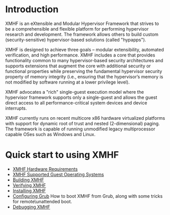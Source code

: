 Introduction
============

XMHF is an eXtensible and Modular Hypervisor Framework 
that strives to be a
comprehensible and flexible platform for performing 
hypervisor research and development. The framework allows others to 
build custom (security-sensitive) hypervisor-based solutions 
(called "hypapps").

XMHF is designed to achieve three goals – modular extensibility,
automated verification, and high performance. XMHF includes a
core that provides functionality common to many hypervisor-based security
architectures and supports extensions that augment the core with
additional security or functional properties while preserving the 
fundamental hypervisor security property of memory integrity 
(i.e., ensuring that the hypervisor’s memory is not modified by 
software running at a lower privilege level).

XMHF advocates a "rich" single-guest execution model where the 
hypervisor framework supports only a single-guest and allows the 
guest direct access to all performance-critical system devices and 
device interrupts.

XMHF currently runs on recent multicore x86 hardware 
virtualized platforms with support for dynamic root of trust 
and nested (2-dimensional) paging. The framework is capable of
running unmodified legacy multiprocessor capable OSes such as 
Windows and Linux.  


Quick start to using XMHF
=========================

* [XMHF Hardware Requirements](doc/hardware-requirements.md)
* [XMHF Supported Guest Operating Systems](doc/supported-OS.md)
* [Building XMHF](doc/building-xmhf.md)
* [Verifying XMHF](doc/verifying-xmhf.md)
* [Installing XMHF](doc/installing-xmhf.md)
* [Configuring Grub](doc/configuring-grub.md) How to boot XMHF from
  Grub, along with some tricks for remote\unattended boot.
* [Debugging XMHF](doc/debugging-xmhf.md)


